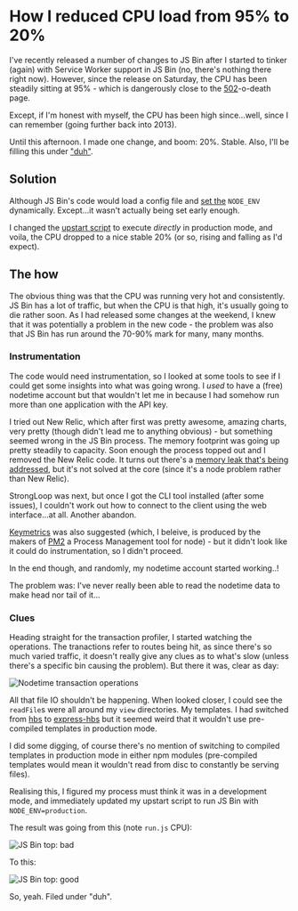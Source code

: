 # How I reduced CPU load from 95% to 20%

I've recently released a number of changes to JS Bin after I started to tinker (again) with Service Worker support in JS Bin (no, there's nothing there right now). However, since the release on Saturday, the CPU has been steadily sitting at 95% - which is dangerously close to the [502](https://jsbin.com/test/error/502)-o-death page.

Except, if I'm honest with myself, the CPU has been high since...well, since I can remember (going further back into 2013).

Until this afternoon. I made one change, and boom: 20%. Stable. Also, I'll be filling this under ["duh"](https://remysharp.com/search?q=%22duh%22).

<!--more-->

## Solution

Although JS Bin's code would load a config file and [set the](https://github.com/jsbin/jsbin/blob/master/lib/app.js#L61) `NODE_ENV` dynamically. Except...it wasn't actually being set early enough.

I changed the [upstart script](https://github.com/jsbin/production/blob/master/apps.jsbin.com/etc/init/jsbin.conf#L18) to execute *directly* in production mode, and voila, the CPU dropped to a nice stable 20% (or so, rising and falling as I'd expect).

## The how

The obvious thing was that the CPU was running very hot and consistently. JS Bin has a lot of traffic, but when the CPU is that high, it's usually going to die rather soon. As I had released some changes at the weekend, I knew that it was potentially a problem in the new code - the problem was also that JS Bin has run around the 70-90% mark for many, many months.

### Instrumentation

The code would need instrumentation, so I looked at some tools to see if I could get some insights into what was going wrong. I *used* to have a (free) nodetime account but that wouldn't let me in because I had somehow run more than one application with the API key.

I tried out New Relic, which after first was pretty awesome, amazing charts, very pretty (though didn't lead me to anything obvious) - but something seemed wrong in the JS Bin process. The memory footprint was going up pretty steadily to capacity. Soon enough the process topped out and I removed the New Relic code. It turns out there's a [memory leak that's being addressed](https://discuss.newrelic.com/t/memory-leaking-only-with-node-js-agent-installed/14448/28?u=cjones), but it's not solved at the core (since it's a node problem rather than New Relic).

StrongLoop was next, but once I got the CLI tool installed (after some issues), I couldn't work out how to connect to the client using the web interface...at all. Another abandon.

[Keymetrics](https://keymetrics.io/) was also suggested (which, I beleive, is produced by the makers of [PM2](https://github.com/Unitech/pm2) a Process Management tool for node) - but it didn't look like it could do instrumentation, so I didn't proceed.

In the end though, and randomly, my nodetime account started working..!

The problem was: I've never really been able to read the nodetime data to make head nor tail of it...

### Clues

Heading straight for the transaction profiler, I started watching the operations. The tranactions refer to routes being hit, as since there's so much varied traffic, it doesn't really give any clues as to what's slow (unless there's a specific bin causing the problem). But there it was, clear as day:

![Nodetime transaction operations](/images/nodetime-transactions.png)

All that file IO shouldn't be happening. When looked closer, I could see the `readFile`s were all around my `view` directories. My templates. I had switched from [hbs](https://www.npmjs.com/package/hbs) to [express-hbs](https://www.npmjs.com/package/express-hbs) but it seemed weird that it wouldn't use pre-compiled templates in production mode.

I did some digging, of course there's no mention of switching to compiled templates in production mode in either npm modules (pre-compiled templates would mean it wouldn't read from disc to constantly be serving files).

Realising this, I figured my process must think it was in a development mode, and immediately updated my upstart script to run JS Bin with `NODE_ENV=production`.

The result was going from this (note `run.js` CPU):

![JS Bin top: bad](/images/jsbin-top-bad.png)

To this:

![JS Bin top: good](/images/jsbin-top-good.png)

So, yeah. Filed under "duh".